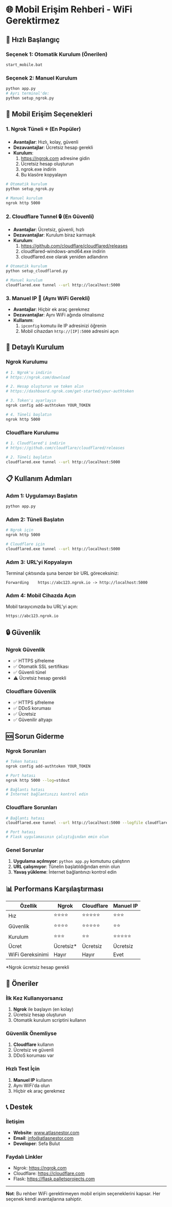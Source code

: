 # 🌐 Mobil Erişim Rehberi - WiFi Gerektirmez

## 🚀 Hızlı Başlangıç

### Seçenek 1: Otomatik Kurulum (Önerilen)
```bash
start_mobile.bat
```

### Seçenek 2: Manuel Kurulum
```bash
python app.py
# Ayrı terminal'de:
python setup_ngrok.py
```

## 📱 Mobil Erişim Seçenekleri

### 1. **Ngrok Tüneli** ⭐ (En Popüler)
- **Avantajlar**: Hızlı, kolay, güvenli
- **Dezavantajlar**: Ücretsiz hesap gerekli
- **Kurulum**: 
  1. https://ngrok.com adresine gidin
  2. Ücretsiz hesap oluşturun
  3. ngrok.exe indirin
  4. Bu klasöre kopyalayın

```bash
# Otomatik kurulum
python setup_ngrok.py

# Manuel kurulum
ngrok http 5000
```

### 2. **Cloudflare Tunnel** 🔒 (En Güvenli)
- **Avantajlar**: Ücretsiz, güvenli, hızlı
- **Dezavantajlar**: Kurulum biraz karmaşık
- **Kurulum**:
  1. https://github.com/cloudflare/cloudflared/releases
  2. cloudflared-windows-amd64.exe indirin
  3. cloudflared.exe olarak yeniden adlandırın

```bash
# Otomatik kurulum
python setup_cloudflared.py

# Manuel kurulum
cloudflared.exe tunnel --url http://localhost:5000
```

### 3. **Manuel IP** 📡 (Aynı WiFi Gerekli)
- **Avantajlar**: Hiçbir ek araç gerekmez
- **Dezavantajlar**: Aynı WiFi ağında olmalısınız
- **Kullanım**:
  1. `ipconfig` komutu ile IP adresinizi öğrenin
  2. Mobil cihazdan `http://[IP]:5000` adresini açın

## 🔧 Detaylı Kurulum

### Ngrok Kurulumu
```bash
# 1. Ngrok'u indirin
# https://ngrok.com/download

# 2. Hesap oluşturun ve token alın
# https://dashboard.ngrok.com/get-started/your-authtoken

# 3. Token'ı ayarlayın
ngrok config add-authtoken YOUR_TOKEN

# 4. Tüneli başlatın
ngrok http 5000
```

### Cloudflare Kurulumu
```bash
# 1. Cloudflared'i indirin
# https://github.com/cloudflare/cloudflared/releases

# 2. Tüneli başlatın
cloudflared.exe tunnel --url http://localhost:5000
```

## 📋 Kullanım Adımları

### Adım 1: Uygulamayı Başlatın
```bash
python app.py
```

### Adım 2: Tüneli Başlatın
```bash
# Ngrok için
ngrok http 5000

# Cloudflare için
cloudflared.exe tunnel --url http://localhost:5000
```

### Adım 3: URL'yi Kopyalayın
Terminal çıktısında şuna benzer bir URL göreceksiniz:
```
Forwarding    https://abc123.ngrok.io -> http://localhost:5000
```

### Adım 4: Mobil Cihazda Açın
Mobil tarayıcınızda bu URL'yi açın:
```
https://abc123.ngrok.io
```

## 🔒 Güvenlik

### Ngrok Güvenlik
- ✅ HTTPS şifreleme
- ✅ Otomatik SSL sertifikası
- ✅ Güvenli tünel
- ⚠️ Ücretsiz hesap gerekli

### Cloudflare Güvenlik
- ✅ HTTPS şifreleme
- ✅ DDoS koruması
- ✅ Ücretsiz
- ✅ Güvenilir altyapı

## 🆘 Sorun Giderme

### Ngrok Sorunları
```bash
# Token hatası
ngrok config add-authtoken YOUR_TOKEN

# Port hatası
ngrok http 5000 --log=stdout

# Bağlantı hatası
# İnternet bağlantınızı kontrol edin
```

### Cloudflare Sorunları
```bash
# Bağlantı hatası
cloudflared.exe tunnel --url http://localhost:5000 --logfile cloudflared.log

# Port hatası
# Flask uygulamasının çalıştığından emin olun
```

### Genel Sorunlar
1. **Uygulama açılmıyor**: `python app.py` komutunu çalıştırın
2. **URL çalışmıyor**: Tünelin başlatıldığından emin olun
3. **Yavaş yükleme**: İnternet bağlantınızı kontrol edin

## 📊 Performans Karşılaştırması

| Özellik | Ngrok | Cloudflare | Manuel IP |
|---------|-------|------------|-----------|
| Hız | ⭐⭐⭐⭐ | ⭐⭐⭐⭐⭐ | ⭐⭐⭐ |
| Güvenlik | ⭐⭐⭐⭐ | ⭐⭐⭐⭐⭐ | ⭐⭐ |
| Kurulum | ⭐⭐⭐ | ⭐⭐ | ⭐⭐⭐⭐⭐ |
| Ücret | Ücretsiz* | Ücretsiz | Ücretsiz |
| WiFi Gereksinimi | Hayır | Hayır | Evet |

*Ngrok ücretsiz hesap gerekli

## 🎯 Öneriler

### İlk Kez Kullanıyorsanız
1. **Ngrok** ile başlayın (en kolay)
2. Ücretsiz hesap oluşturun
3. Otomatik kurulum scriptini kullanın

### Güvenlik Önemliyse
1. **Cloudflare** kullanın
2. Ücretsiz ve güvenli
3. DDoS koruması var

### Hızlı Test İçin
1. **Manuel IP** kullanın
2. Aynı WiFi'da olun
3. Hiçbir ek araç gerekmez

## 📞 Destek

### İletişim
- **Website**: www.atlasnestor.com
- **Email**: info@atlasnestor.com
- **Developer**: Sefa Bulut

### Faydalı Linkler
- Ngrok: https://ngrok.com
- Cloudflare: https://cloudflare.com
- Flask: https://flask.palletsprojects.com

---

**Not**: Bu rehber WiFi gerektirmeyen mobil erişim seçeneklerini kapsar. Her seçenek kendi avantajlarına sahiptir.
